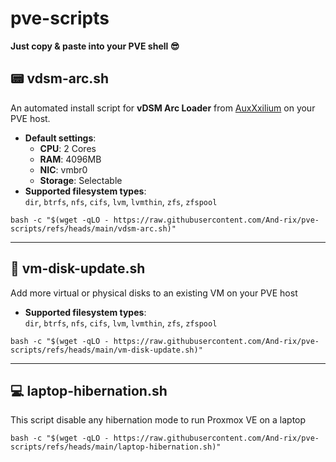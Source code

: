# pve-scripts 

**Just copy & paste into your PVE shell 😎**

## 📟 **vdsm-arc.sh** 

An automated install script for **vDSM Arc Loader** from [AuxXxilium](https://github.com/AuxXxilium) on your PVE host.

- **Default settings**:  
  - **CPU**: 2 Cores  
  - **RAM**: 4096MB  
  - **NIC**: vmbr0  
  - **Storage**: Selectable
- **Supported filesystem types**:  
  `dir`, `btrfs`, `nfs`, `cifs`, `lvm`, `lvmthin`, `zfs`, `zfspool`   
  
```shell
bash -c "$(wget -qLO - https://raw.githubusercontent.com/And-rix/pve-scripts/refs/heads/main/vdsm-arc.sh)"
```

---

## 💾 vm-disk-update.sh

Add more virtual or physical disks to an existing VM on your PVE host   

- **Supported filesystem types**:  
  `dir`, `btrfs`, `nfs`, `cifs`, `lvm`, `lvmthin`, `zfs`, `zfspool`   
  
```shell
bash -c "$(wget -qLO - https://raw.githubusercontent.com/And-rix/pve-scripts/refs/heads/main/vm-disk-update.sh)"
```

---

## 💻 laptop-hibernation.sh

This script disable any hibernation mode to run Proxmox VE on a laptop   
  
```shell
bash -c "$(wget -qLO - https://raw.githubusercontent.com/And-rix/pve-scripts/refs/heads/main/laptop-hibernation.sh)"
```
